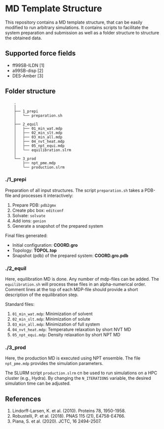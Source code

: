 # MD Template Structure #

This repository contains a MD template structure, that can be easily modified 
to run arbitrary simulations. It contains scripts to facilitate the system
preparation and submission as well as a folder structure to structure the 
obtained data.

## Supported force fields

* ff99SB-ILDN [1]
* a99SB-disp [2]
* DES-Amber [3]

## Folder structure ##

```
    .
    │
    ├── 1_prepi
    │   └── preparation.sh
    │
    ├── 2_equil
    │   ├── 01_min_wat.mdp
    │   ├── 02_min_slt.mdp
    │   ├── 03_min_all.mdp
    │   ├── 04_nvt_heat.mdp
    │   ├── 05_npt_equi.mdp
    │   └── equilibration.slrm
    │
    └── 3_prod
        ├── npt_pme.mdp
        └── production.slrm
```

### ./1_prepi

Preparation of all input structures.
The script `preparation.sh` takes a PDB-file and processes it interactively:

1.  Prepare PDB: `pdb2gmx`
2.  Create pbc box: `editconf`
3.  Solvate: `solvate`
4.  Add ions: `genion`
5.  Generate a snapshot of the prepared system

Final files generated:

*   Initial configuration: **COORD.gro**
*   Topology: **TOPOL.top**
*   Snapshot (pdb) of the prepared system: **COORD.gro.pdb**

### ./2_equil

Here, equilibration MD is done. Any number of mdp-files can be added.
The `equilibration.sh` will process these files in an alpha-numerical order.
Comment lines at the top of each MDP-file should provide a short description of
the equilibration step.

Standard files:

1.  `01_min_wat.mdp`:   Minimization of solvent
2.  `02_min_slt.mdp`:   Minimization of solute
3.  `03_min_all.mdp`:   Minimization of full system
4.  `04_nvt_heat.mdp`:  Temperature relaxation by short NVT MD
5.  `05_npt_equi.mdp`:  Density relaxation by short NPT MD

### ./3_prod

Here, the production MD is executed using NPT ensemble. The file `npt_pme.mdp` 
provides the simulation parameters.

The SLURM script `production.slrm` cn be used to run simulations on  a HPC 
cluster (e.g., Hydra). By changing the `N_ITERATIONS` variable, the desired 
simulation time can be adjusted.

## References

1. Lindorff-Larsen, K. et al. (2010). Proteins 78, 1950-1958.
2. Robustelli, P. et al. (2018). PNAS 115 (21), E4758-E4766.
3. Piana, S. et al. (2020). JCTC, 16 2494-2507.
